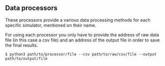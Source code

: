 ## Data processors
These processors provide a various data processing methods for each specific simulator, mentioned on their name.

For using each processor you only have to provide the address of raw data file (in this case a csv file) and an address of the output file in order to save the final results.
```
$ python3 path/to/processor/file --csv path/to/raw/csv/file --output path/to/output/file    
```